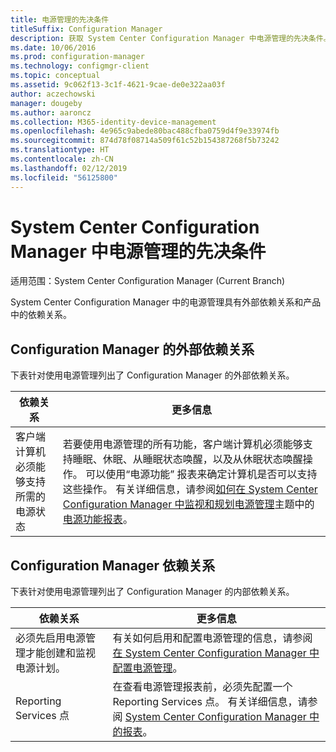 ```yaml
---
title: 电源管理的先决条件
titleSuffix: Configuration Manager
description: 获取 System Center Configuration Manager 中电源管理的先决条件。
ms.date: 10/06/2016
ms.prod: configuration-manager
ms.technology: configmgr-client
ms.topic: conceptual
ms.assetid: 9c062f13-3c1f-4621-9cae-de0e322aa03f
author: aczechowski
manager: dougeby
ms.author: aaroncz
ms.collection: M365-identity-device-management
ms.openlocfilehash: 4e965c9abede80bac488cfba0759d4f9e33974fb
ms.sourcegitcommit: 874d78f08714a509f61c52b154387268f5b73242
ms.translationtype: HT
ms.contentlocale: zh-CN
ms.lasthandoff: 02/12/2019
ms.locfileid: "56125800"
---
```

# <a name="prerequisites-for-power-management-in-system-center-configuration-manager"></a>System Center Configuration Manager 中电源管理的先决条件

适用范围：System Center Configuration Manager (Current Branch)

System Center Configuration Manager 中的电源管理具有外部依赖关系和产品中的依赖关系。  

## <a name="dependencies-external-to-configuration-manager"></a>Configuration Manager 的外部依赖关系  
 下表针对使用电源管理列出了 Configuration Manager 的外部依赖关系。  

|依赖关系|更多信息|  
|----------------|----------------------|  
|客户端计算机必须能够支持所需的电源状态|若要使用电源管理的所有功能，客户端计算机必须能够支持睡眠、休眠、从睡眠状态唤醒，以及从休眠状态唤醒操作。 可以使用“电源功能”  报表来确定计算机是否可以支持这些操作。 有关详细信息，请参阅[如何在 System Center Configuration Manager 中监视和规划电源管理](../../../../core/clients/manage/power/monitor-and-plan-for-power-management.md)主题中的[电源功能报表](../../../../core/clients/manage/power/monitor-and-plan-for-power-management.md#BKMK_Capabilites)。|  

## <a name="configuration-manager-dependencies"></a>Configuration Manager 依赖关系  
 下表针对使用电源管理列出了 Configuration Manager 的内部依赖关系。  

|依赖关系|更多信息|  
|----------------|----------------------|  
|必须先启用电源管理才能创建和监视电源计划。|有关如何启用和配置电源管理的信息，请参阅[在 System Center Configuration Manager 中配置电源管理](../../../../core/clients/manage/power/configuring-power-management.md)。|  
|Reporting Services 点|在查看电源管理报表前，必须先配置一个 Reporting Services 点。 有关详细信息，请参阅 [System Center Configuration Manager 中的报表](../../../../core/servers/manage/reporting.md)。|  
